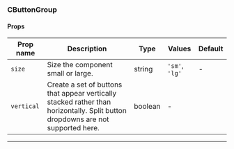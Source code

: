 ### CButtonGroup

#### Props

| Prop name             | Description                                                                                                                     | Type    | Values         | Default |
| --------------------- | ------------------------------------------------------------------------------------------------------------------------------- | ------- | -------------- | ------- |
| <code>size</code>     | Size the component small or large.                                                                                              | string  | `'sm'`, `'lg'` | -       |
| <code>vertical</code> | Create a set of buttons that appear vertically stacked rather than horizontally. Split button dropdowns are not supported here. | boolean | -              |         |

---
